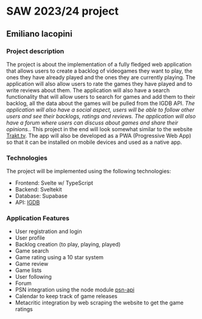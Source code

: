 # SAW 2023/24 project
## Emiliano Iacopini

### Project description
The project is about the implementation of a fully fledged web application that allows users to create a backlog of videogames they want to play, the ones they have already played and the ones they are currently playing. The application will also allow users to rate the games they have played and to write reviews about them. The application will also have a search functionality that will allow users to search for games and add them to their backlog, all the data about the games will be pulled from the IGDB API. _The application will also have a social aspect, users will be able to follow other users and see their backlogs, ratings and reviews. The application will also have a forum where users can discuss about games and share their opinions._. This project in the end will look somewhat similar to the website [Trakt.tv](https://trakt.tv/).
The app will also be developed as a PWA (Progressive Web App) so that it can be installed on mobile devices and used as a native app.

### Technologies
The project will be implemented using the following technologies:
- Frontend: Svelte w/ TypeScript
- Backend: Sveltekit
- Database: Supabase
- API: [IGDB](https://www.igdb.com/api)

### Application Features
- User registration and login
- User profile
- Backlog creation (to play, playing, played)
- Game search
- Game rating using a 10 star system
- Game review
- Game lists
- User following
- Forum
- PSN integration using the node module [psn-api](https://www.npmjs.com/package/psn-api)
- Calendar to keep track of game releases
- Metacritic integration by web scraping the website to get the game ratings